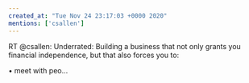 ```yaml
---
created_at: "Tue Nov 24 23:17:03 +0000 2020"
mentions: ['csallen']
---
```


RT @csallen: Underrated: Building a business that not only grants you financial independence, but that also forces you to:

• meet with peo…